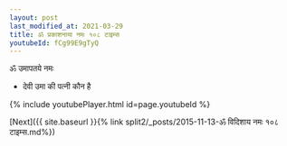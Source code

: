 ```yaml
---
layout: post
last_modified_at: 2021-03-29
title: ॐ प्रकाशनाया नमः १०८ टाइम्स
youtubeId: fCg99E9gTyQ
---
```

 
 
 ॐ उमापतये नमः  
 
 -  देवी उमा की पत्नी कौन है 
 
  
 
  
 
 
 
 
 
 


{% include youtubePlayer.html id=page.youtubeId %}
 
[Next]({{ site.baseurl }}{% link  split2/_posts/2015-11-13-ॐ विदिशाय नमः १०८ टाइम्स.md%})
 
